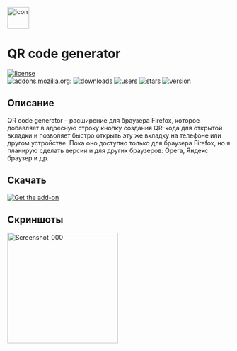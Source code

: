 <img src="https://user-images.githubusercontent.com/91249047/154852193-3d01fd9e-5cd9-41b2-bb8c-38b0c3abb53b.png" height=49 title="icon" alt="icon"></img>
# QR code generator
[![license](https://img.shields.io/badge/license-MIT-97c510?style=flat "license")](LICENSE)  
[![addons.mozilla.org:](https://img.shields.io/badge/-addons.mozilla.org%3A-5b5b5b?style=flat "addons.mozilla.org")](https://addons.mozilla.org)
[![downloads](https://img.shields.io/amo/dw/t1m013y-qr-code-generator "downloads")](https://addons.mozilla.org/ru/firefox/addon/t1m013y-qr-code-generator/)
[![users](https://img.shields.io/amo/users/t1m013y-qr-code-generator "users")](https://addons.mozilla.org/ru/firefox/addon/t1m013y-qr-code-generator/)
[![stars](https://img.shields.io/amo/stars/t1m013y-qr-code-generator "stars")](https://addons.mozilla.org/ru/firefox/addon/t1m013y-qr-code-generator/reviews/)
[![version](https://img.shields.io/amo/v/t1m013y-qr-code-generator?label=version "version")](https://addons.mozilla.org/ru/firefox/addon/t1m013y-qr-code-generator/versions/)

## Описание
QR code generator – расширение для браузера Firefox, которое добавляет в адресную строку кнопку создания QR-кода для открытой вкладки и позволяет быстро открыть эту же вкладку на телефоне или другом устройстве. Пока оно доступно только для браузера Firefox, но я планирую сделать версии и для других браузеров: Opera, Яндекс браузер и др. 

## Скачать
[![Get the add-on](https://ffp4g1ylyit3jdyti1hqcvtb-wpengine.netdna-ssl.com/addons/files/2015/11/get-the-addon.png)](https://addons.mozilla.org/ru/firefox/addon/t1m013y-qr-code-generator/)

## Скриншоты
<img src="https://user-images.githubusercontent.com/91249047/154838200-ee03d1ed-e80c-46d3-aacd-7b6ceefdb447.png" height=250 title="Screenshot" alt="Screenshot_000">
